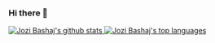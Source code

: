 ### Hi there 👋

<!--
**CodeAlb/codealb** is a ✨ _special_ ✨ repository because its `README.md` (this file) appears on your GitHub profile.

Here are some ideas to get you started:

- 🔭 I’m currently working on ...
- 🌱 I’m currently learning ...
- 👯 I’m looking to collaborate on ...
- 🤔 I’m looking for help with ...
- 💬 Ask me about ...
- 📫 How to reach me: ...
- 😄 Pronouns: ...
- ⚡ Fun fact: ...
-->

 [![Jozi Bashaj's github stats](https://github-readme-stats.vercel.app/api?username=CodeAlb&show_icons=true&theme=github_dark) ![Jozi Bashaj's top languages](https://github-readme-stats.vercel.app/api/top-langs/?username=CodeAlb&layout=compact&theme=github_dark)](https://www.linkedin.com/in/jozibashaj)
